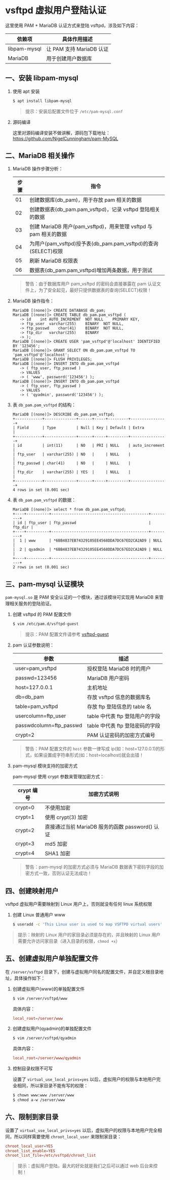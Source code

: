 # vsftpd 虚拟用户登陆认证

这里使用 PAM + MariaDB 认证方式来登陆 vsftpd，涉及如下内容：

| 依赖项       | 具体作用描述             |
| ------------ | ------------------------ |
| libpam-mysql | 让 PAM 支持 MariaDB 认证 |
| MariaDB      | 用于创建用户数据库       |

## 一、安装 libpam-mysql

1. 使用 apt 安装

   ```sh
   $ apt install libpam-mysql
   ```

   > 提示：安装后配置文件位于 `/etc/pam-mysql.conf`

2. 源码编译

   这里对源码编译安装不做讲解，源码包下载地址： https://github.com/NigelCunningham/pam-MySQL

## 二、MariaDB 相关操作

1. MariaDB 操作步骤分析：

   | 步骤 | 指令                                                             |
   | ---- | ---------------------------------------------------------------- |
   | 01   | 创建数据库(db_pam)，用于存放 pam 相关的数据                      |
   | 02   | 创建数据表(db_pam.pam_vsftpd)，记录 vsftpd 登陆相关的数据        |
   | 03   | 创建 MariaDB 用户(pam_vsftpd)，用来管理 vsftpd 与 pam 相关的数据 |
   | 04   | 为用户(pam_vsftpd)授予表(db_pam.pam_vsftpd)的查询(SELECT)权限    |
   | 05   | 刷新 MariaDB 权限表                                              |
   | 06   | 数据表(db_pam.pam_vsftpd)增加两条数据，用于测试                  |

   > 警告：由于数据库用户 pam_vsftpd 的密码会直接暴露在 pam 认证文件上，为了安全起见，最好只提供数据表的查询(SELECT)权限！

2. MariaDB 操作指令：

   ```text
   MariaDB [(none)]> CREATE DATABASE db_pam;
   MariaDB [(none)]> CREATE TABLE db_pam.pam_vsftpd (
      -> id    int AUTO_INCREMENT  NOT NULL    PRIMARY KEY,
      -> ftp_user  varchar(255)    BINARY  NOT NULL,
      -> ftp_passwd    char(41)    BINARY  NOT NULL,
      -> ftp_dir   varchar(255)    BINARY
      -> );
   MariaDB [(none)]> CREATE USER 'pam_vsftpd'@'localhost' IDENTIFIED BY '123456';
   MariaDB [(none)]> GRANT SELECT ON db_pam.pam_vsftpd TO 'pam_vsftpd'@'localhost';
   MariaDB [(none)]> FLUSH PRIVILEGES;
   MariaDB [(none)]> INSERT INTO db_pam.pam_vsftpd
      -> ( ftp_user, ftp_passwd )
      -> VALUES
      -> ( 'www', password('123456') );
   MariaDB [(none)]> INSERT INTO db_pam.pam_vsftpd
      -> ( ftp_user, ftp_passwd )
      -> VALUES
      -> ( 'qyadmin', password('123456') );
   ```

3. 表 `db_pam.pam_vsftpd` 的结构：

   ```text
   MariaDB [(none)]> DESCRIBE db_pam.pam_vsftpd;
   +------------+--------------+------+-----+---------+----------------+
   | Field      | Type         | Null | Key | Default | Extra          |
   +------------+--------------+------+-----+---------+----------------+
   | id         | int(11)      | NO   | PRI | NULL    | auto_increment |
   | ftp_user   | varchar(255) | NO   |     | NULL    |                |
   | ftp_passwd | char(41)     | NO   |     | NULL    |                |
   | ftp_dir    | varchar(255) | YES  |     | NULL    |                |
   +------------+--------------+------+-----+---------+----------------+
   4 rows in set (0.001 sec)
   ```

4. 表 `db_pam.pam_vsftpd` 的数据：

   ```text
   MariaDB [(none)]> select * from db_pam.pam_vsftpd;
   +----+----------+-------------------------------------------+---------+
   | id | ftp_user | ftp_passwd                                | ftp_dir |
   +----+----------+-------------------------------------------+---------+
   |  1 | www      | *6BB4837EB74329105EE4568DDA7DC67ED2CA2AD9 | NULL    |
   |  2 | qyadmin  | *6BB4837EB74329105EE4568DDA7DC67ED2CA2AD9 | NULL    |
   +----+----------+-------------------------------------------+---------+
   2 rows in set (0.001 sec)
   ```

## 三、pam-mysql 认证模块

`pam-mysql.so` 是 PAM 安全认证的一个模块，通过该模块可实现用 MariaDB 来管理相关服务的登陆验证。

1. 创建 vsftpd 的 PAM 配置文件

   ```sh
   $ vim /etc/pam.d/vsftpd-guest
   ```

   > 提示：PAM 配置文件请参考 [vsftpd-guest](./../source/vsftpd/vsftpd-guest)

2. pam 认证参数说明：

   | 参数                    | 描述                            |
   | ----------------------- | ------------------------------- |
   | user=pam_vsftpd         | 授权登陆 MariaDB 时的用户       |
   | passwd=123456           | MariaDB 用户密码                |
   | host=127.0.0.1          | 主机地址                        |
   | db=db_pam               | 存放 vsftpd 信息的数据库名      |
   | table=pam_vsftpd        | 存放 ftp 登陆信息的 table 名    |
   | usercolumn=ftp_user     | table 中代表 ftp 登陆用户的字段 |
   | passwdcolumn=ftp_passwd | table 中代表 ftp 登陆密码的字段 |
   | crypt=2                 | PAM 认证密码的加密方式编号      |

   > 警告：PAM 配置文件的 `host` 参数一律写成 ip(如：host=127.0.0.1)的形式，如果设置成字符串形式(如：host=localhost)就会出错！

3. pam-mysql 模块支持的加密方式

   pam-mysql 使用 crypt 参数来管理加密方式：

   | crypt 编号 | 加密方式说明                                    |
   | ---------- | ----------------------------------------------- |
   | crypt=0    | 不使用加密                                      |
   | crypt=1    | 使用 crypt(3) 加密                              |
   | crypt=2    | 直接通过当前 MariaDB 服务的函数 password() 认证 |
   | crypt=3    | md5 加密                                        |
   | crypt=4    | SHA1 加密                                       |

   > 警告：pam-mysql 的加密方式必须与 MariaDB 数据表下密码字段的加密方式一致，否则认证无法成功！

## 四、创建映射用户

vsftpd 虚拟用户需要映射到 Linux 用户上，否则就没有任何 linux 系统权限

1. 创建 Linux 普通用户 www

   ```sh
   $ useradd -c 'This Linux user is used to map VSFTPD virtual users' -u 2003 -s /usr/sbin/nologin -d /server/default -M -U www
   ```

> 提示：映射的 Linux 用户的家目录必须是存在的，并且映射的 Linux 用户需要允许访问家目录（进入目录的权限，`chmod +x`）

## 五、创建虚拟用户单独配置文件

在 `/server/vsftpd` 目录下，创建与虚拟用户同名的配置文件，并自定义根目录地址，具体操作如下：

1. 创建虚拟用户(www)的单独配置文件

   ```sh
   $ vim /server/vsftpd/www
   ```

   具体内容：

   ```conf
   local_root=/server/www
   ```

2. 创建虚拟用户(qyadmin)的单独配置文件

   ```sh
   $ vim /server/vsftpd/qyadmin
   ```

   具体内容：

   ```conf
   local_root=/server/www/qyadmin
   ```

3. 控制目录权限不可写

   设置了 `virtual_use_local_privs=yes` 以后，虚拟用户的权限与本地用户完全相同，所以家目录不能有写的权限：

   ```sh
   $ chown www:www /server/www
   $ chmod a-w /server/www
   ```

## 六、限制到家目录

设置了 `virtual_use_local_privs=yes` 以后，虚拟用户的权限与本地用户完全相同，所以同样需要使用 `chroot_local_user` 来限制家目录：

```conf
chroot_local_user=YES
chroot_list_enable=YES
chroot_list_file=/etc/vsftpd/chroot_list
```

> 提示：虚拟用户登陆，最大的好处就是我们之后可以通过 web 后台来控制！

